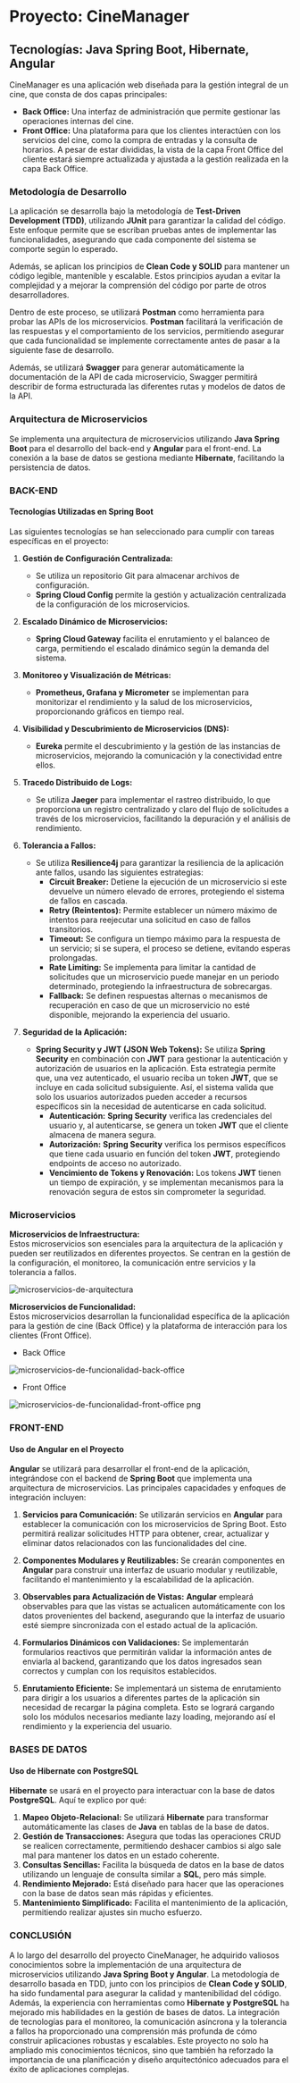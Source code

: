 # Proyecto: CineManager

## **Tecnologías: Java Spring Boot, Hibernate, Angular**

CineManager es una aplicación web diseñada para la gestión integral de un cine, que consta de dos capas principales:

- **Back Office:** Una interfaz de administración que permite gestionar las operaciones internas del cine.
- **Front Office:** Una plataforma para que los clientes interactúen con los servicios del cine, como la compra de entradas y la consulta de horarios. A pesar de estar divididas, la vista de la capa Front Office del cliente estará siempre actualizada y ajustada a la gestión realizada en la capa Back Office.

### Metodología de Desarrollo

La aplicación se desarrolla bajo la metodología de **Test-Driven Development (TDD)**, utilizando **JUnit** para garantizar la calidad del código. Este enfoque permite que se escriban pruebas antes de implementar las funcionalidades, asegurando que cada componente del sistema se comporte según lo esperado.

Además, se aplican los principios de **Clean Code y SOLID** para mantener un código legible, mantenible y escalable. Estos principios ayudan a evitar la complejidad y a mejorar la comprensión del código por parte de otros desarrolladores.

Dentro de este proceso, se utilizará **Postman** como herramienta para probar las APIs de los microservicios. **Postman** facilitará la verificación de las respuestas y el comportamiento de los servicios, permitiendo asegurar que cada funcionalidad se implemente correctamente antes de pasar a la siguiente fase de desarrollo.

Además, se utilizará **Swagger** para generar automáticamente la documentación de la API de cada microservicio, Swagger permitirá describir de forma estructurada las diferentes rutas y modelos de datos de la API.


### Arquitectura de Microservicios

Se implementa una arquitectura de microservicios utilizando **Java Spring Boot** para el desarrollo del back-end y **Angular** para el front-end. La conexión a la base de datos se gestiona mediante **Hibernate**, facilitando la persistencia de datos.

### BACK-END

#### Tecnologías Utilizadas en Spring Boot

Las siguientes tecnologías se han seleccionado para cumplir con tareas específicas en el proyecto:

1. **Gestión de Configuración Centralizada:**
   
   - Se utiliza un repositorio Git para almacenar archivos de configuración.
   - **Spring Cloud Config** permite la gestión y actualización centralizada de la configuración de los microservicios.

2. **Escalado Dinámico de Microservicios:**
   
   - **Spring Cloud Gateway** facilita el enrutamiento y el balanceo de carga, permitiendo el escalado dinámico según la demanda del sistema.

3. **Monitoreo y Visualización de Métricas:**
   
   - **Prometheus, Grafana y Micrometer** se implementan para monitorizar el rendimiento y la salud de los microservicios, proporcionando gráficos en tiempo real.

4. **Visibilidad y Descubrimiento de Microservicios (DNS):**
   
   - **Eureka** permite el descubrimiento y la gestión de las instancias de microservicios, mejorando la comunicación y la conectividad entre ellos.

5. **Tracedo Distribuido de Logs:**
   
   - Se utiliza **Jaeger** para implementar el rastreo distribuido, lo que proporciona un registro centralizado y claro del flujo de solicitudes a través de los microservicios, facilitando la depuración y el análisis de rendimiento.

6. **Tolerancia a Fallos:**
   
   - Se utiliza **Resilience4j** para garantizar la resiliencia de la aplicación ante fallos, usando las siguientes estrategias:
     - **Circuit Breaker:** Detiene la ejecución de un microservicio si este devuelve un número elevado de errores, protegiendo el sistema de fallos en cascada.
     - **Retry (Reintentos):** Permite establecer un número máximo de intentos para reejecutar una solicitud en caso de fallos transitorios.
     - **Timeout:** Se configura un tiempo máximo para la respuesta de un servicio; si se supera, el proceso se detiene, evitando esperas prolongadas.
     - **Rate Limiting:** Se implementa para limitar la cantidad de solicitudes que un microservicio puede manejar en un periodo determinado, protegiendo la infraestructura de sobrecargas.
     - **Fallback:** Se definen respuestas alternas o mecanismos de recuperación en caso de que un microservicio no esté disponible, mejorando la experiencia del usuario.

7. **Seguridad de la Aplicación:**
   - **Spring Security y JWT (JSON Web Tokens):** Se utiliza **Spring Security** en combinación con **JWT** para gestionar la autenticación y autorización de usuarios en la aplicación. Esta estrategia permite que, una vez autenticado, el usuario reciba un token **JWT**, que se incluye en cada solicitud subsiguiente. Así, el sistema valida que solo los usuarios autorizados pueden acceder a recursos específicos sin la necesidad de autenticarse en cada solicitud.
     - **Autenticación:** **Spring Security** verifica las credenciales del usuario y, al autenticarse, se genera un token **JWT** que el cliente almacena de manera segura.
     - **Autorización:** **Spring Security** verifica los permisos específicos que tiene cada usuario en función del token **JWT**, protegiendo endpoints de acceso no autorizado.
     - **Vencimiento de Tokens y Renovación:** Los tokens **JWT** tienen un tiempo de expiración, y se implementan mecanismos para la renovación segura de estos sin comprometer la seguridad.

### Microservicios

**Microservicios de Infraestructura:**  
Estos microservicios son esenciales para la arquitectura de la aplicación y pueden ser reutilizados en diferentes proyectos. Se centran en la gestión de la configuración, el monitoreo, la comunicación entre servicios y la tolerancia a fallos.

![microservicios-de-arquitectura](https://github.com/user-attachments/assets/e5c619e3-41bb-4094-b425-4eab761e130b)



**Microservicios de Funcionalidad:**  
Estos microservicios desarrollan la funcionalidad específica de la aplicación para la gestión de cine (Back Office) y la plataforma de interacción para los clientes (Front Office). 


- Back Office
  
![microservicios-de-funcionalidad-back-office](https://github.com/user-attachments/assets/b2c7fcc9-79b6-43ae-bcfc-58af585ae0e9)


- Front Office
  
![microservicios-de-funcionalidad-front-office png](https://github.com/user-attachments/assets/938d349a-3504-426d-beb7-d78e3cbad1a1)


### FRONT-END

#### Uso de Angular en el Proyecto

**Angular** se utilizará para desarrollar el front-end de la aplicación, integrándose con el backend de **Spring Boot** que implementa una arquitectura de microservicios. Las principales capacidades y enfoques de integración incluyen:

1. **Servicios para Comunicación:** Se utilizarán servicios en **Angular** para establecer la comunicación con los microservicios de Spring Boot. Esto permitirá realizar solicitudes HTTP para obtener, crear, actualizar y eliminar datos relacionados con las funcionalidades del cine.

2. **Componentes Modulares y Reutilizables:** Se crearán componentes en **Angular** para construir una interfaz de usuario modular y reutilizable, facilitando el mantenimiento y la escalabilidad de la aplicación.

3. **Observables para Actualización de Vistas:** **Angular** empleará observables para que las vistas se actualicen automáticamente con los datos provenientes del backend, asegurando que la interfaz de usuario esté siempre sincronizada con el estado actual de la aplicación.

4. **Formularios Dinámicos con Validaciones:** Se implementarán formularios reactivos que permitirán validar la información antes de enviarla al backend, garantizando que los datos ingresados sean correctos y cumplan con los requisitos establecidos.

5. **Enrutamiento Eficiente:** Se implementará un sistema de enrutamiento para dirigir a los usuarios a diferentes partes de la aplicación sin necesidad de recargar la página completa. Esto se logrará cargando solo los módulos necesarios mediante lazy loading, mejorando así el rendimiento y la experiencia del usuario.

### BASES DE DATOS

#### Uso de Hibernate con PostgreSQL

**Hibernate** se usará en el proyecto para interactuar con la base de datos **PostgreSQL**. Aquí te explico por qué:

1. **Mapeo Objeto-Relacional:** Se utilizará **Hibernate** para transformar automáticamente las clases de **Java** en tablas de la base de datos.
2. **Gestión de Transacciones:** Asegura que todas las operaciones CRUD se realicen correctamente, permitiendo deshacer cambios si algo sale mal para mantener los datos en un estado coherente.
3. **Consultas Sencillas:** Facilita la búsqueda de datos en la base de datos utilizando un lenguaje de consulta similar a **SQL**, pero más simple.
4. **Rendimiento Mejorado:** Está diseñado para hacer que las operaciones con la base de datos sean más rápidas y eficientes.
5. **Mantenimiento Simplificado:** Facilita el mantenimiento de la aplicación, permitiendo realizar ajustes sin mucho esfuerzo.

### CONCLUSIÓN

A lo largo del desarrollo del proyecto CineManager, he adquirido valiosos conocimientos sobre la implementación de una arquitectura de microservicios utilizando **Java Spring Boot y Angular**. La metodología de desarrollo basada en TDD, junto con los principios de **Clean Code y SOLID**, ha sido fundamental para asegurar la calidad y mantenibilidad del código. Además, la experiencia con herramientas como **Hibernate y PostgreSQL** ha mejorado mis habilidades en la gestión de bases de datos. La integración de tecnologías para el monitoreo, la comunicación asíncrona y la tolerancia a fallos ha proporcionado una comprensión más profunda de cómo construir aplicaciones robustas y escalables. Este proyecto no solo ha ampliado mis conocimientos técnicos, sino que también ha reforzado la importancia de una planificación y diseño arquitectónico adecuados para el éxito de aplicaciones complejas.

